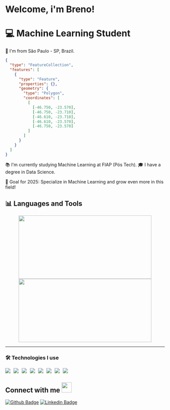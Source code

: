 # Welcome, i'm Breno!

# :computer: Machine Learning Student

:house_with_garden: I'm from São Paulo - SP, Brazil.  

```geojson
{
  "type": "FeatureCollection",
  "features": [
    {
      "type": "Feature",
      "properties": {},
      "geometry": {
        "type": "Polygon",
        "coordinates": [
          [
            [-46.750, -23.570],
            [-46.750, -23.710],
            [-46.610, -23.710],
            [-46.610, -23.570],
            [-46.750, -23.570]
          ]
        ]
      }
    }
  ]
}
```

:books: I'm currently studying Machine Learning at FIAP (Pós Tech).
🎓 I have a degree in Data Science.

:dart: Goal for 2025: Specialize in Machine Learning and grow even more in this field!

## 📊 Languages and Tools

<div align="center">
  <img src="https://github-readme-stats.vercel.app/api?username=BRENOAZVD&theme=github_dark&show_icons=true" width="420" height="200" />
  <img src="https://github-readme-stats.vercel.app/api/top-langs/?username=BRENOAZVD&layout=donut&theme=github_dark" width="420" height="200" />
</div>

---

### 🛠️ Technologies I use

<div style="display: flex; flex-wrap: wrap; gap: 10px;">
  
  <img src="https://img.shields.io/badge/Python-3776AB?style=for-the-badge&logo=python&logoColor=white"/>
  <img src="https://img.shields.io/badge/Jupyter-F37626?style=for-the-badge&logo=jupyter&logoColor=white"/>
  <img src="https://img.shields.io/badge/Scikit--Learn-F7931E?style=for-the-badge&logo=scikit-learn&logoColor=white"/>
  <img src="https://img.shields.io/badge/Pandas-150458?style=for-the-badge&logo=pandas&logoColor=white"/>
  <img src="https://img.shields.io/badge/Numpy-013243?style=for-the-badge&logo=numpy&logoColor=white"/>
  <img src="https://img.shields.io/badge/MySQL-00758F?style=for-the-badge&logo=mysql&logoColor=white"/>
  <img src="https://img.shields.io/badge/Git-F05032?style=for-the-badge&logo=git&logoColor=white"/>
  <img src="https://img.shields.io/badge/VS_Code-007ACC?style=for-the-badge&logo=visual-studio-code&logoColor=white"/>
  
</div>

 ## Connect with me <img src="https://github.com/TheDudeThatCode/TheDudeThatCode/blob/master/Assets/Handshake.gif" height="32px">

[![Github Badge](https://img.shields.io/badge/-Github-000?style=flat-square&logo=Github&logoColor=white&link=https://github.com/brenoazvd)](https://github.com/brenoazvd)  [![Linkedin Badge](https://img.shields.io/badge/-LinkedIn-blue?style=flat-square&logo=Linkedin&logoColor=white&link=https://www.linkedin.com/in/breno-rodrigues-azevedo-9109b8232/)](https://www.linkedin.com/in/breno-rodrigues-azevedo-9109b8232/)         
